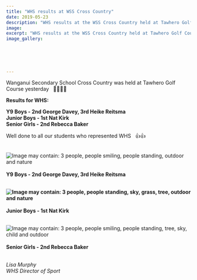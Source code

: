 ```yaml
---
title: "WHS results at WSS Cross Country"
date: 2019-05-23
description: "WHS results at the WSS Cross Country held at Tawhero Golf Course on Thursday 23 May 2019..."
image: 
excerpt: "WHS results at the WSS Cross Country held at Tawhero Golf Course on Thursday 23 May 2019."
image_gallery:
    
    
    
    
    
---
```


<p>Wanganui Secondary School Cross Country was held at Tawhero Golf Course yesterday&nbsp; &nbsp;<span class="_5mfr"><span class="_6qdm">🏃&zwj;♂️</span></span><span class="_5mfr"><span class="_6qdm">🏃&zwj;♀️</span></span></p>
<p><strong>Results for WHS:</strong></p>
<p><strong>Y9 Boys - 2nd George Davey, 3rd Heike Reitsma&nbsp;<span class="text_exposed_show"><br />Junior Boys - 1st Nat Kirk&nbsp;<br />Senior Girls - 2nd Rebecca Baker</span></strong></p>
<div class="text_exposed_show">
<p>Well done to all our students who represented WHS&nbsp; &nbsp;<span class="_5mfr"><span class="_6qdm">👍</span></span><span class="_5mfr"><span class="_6qdm">👍</span></span><br /><br /></p>
</div>
<p><img src="https://scontent-syd2-1.xx.fbcdn.net/v/t1.0-9/60829734_1258643834284720_7809568678181076992_n.jpg?_nc_cat=102&amp;_nc_eui2=AeHq6tXU8VNcCpjhBhfe7U4qTijU9icS-14Tao7fcmfBDbfN90cCmud5VzTObSchDeU_laSUxx_vOAUNQclzhrKo3ILlsBzjdPeSHGIOdW9FqQ&amp;_nc_ht=scontent-syd2-1.xx&amp;oh=2f4f7ff19776925bb5b385b610d7436d&amp;oe=5D9A4579" alt="Image may contain: 3 people, people smiling, people standing, outdoor and nature" /><br /><br /><strong>Y9 Boys - 2nd George Davey, 3rd Heike Reitsma&nbsp;<br /><br /></strong></p>
<p><strong><img src="https://scontent-syd2-1.xx.fbcdn.net/v/t1.0-9/60786124_1258643857618051_7683201325764444160_n.jpg?_nc_cat=100&amp;_nc_eui2=AeFc6iakbVfKjC-xsEl0aJRU9j9rLUPyjye2_dv2gV8lJbmIfbGHb-rBPwrQFXpesFBQdzNgvfj-eUlrHNlQk9HC1iD0x1mbMNTkfWESMVkAOQ&amp;_nc_ht=scontent-syd2-1.xx&amp;oh=88b8365b029a4faf86642fa4e947159c&amp;oe=5D9398FB" alt="Image may contain: 3 people, people standing, sky, grass, tree, outdoor and nature" /></strong><br /><strong><br />Junior Boys - 1st Nat Kirk&nbsp;<br /><br /></strong></p>
<p><img src="https://scontent-syd2-1.xx.fbcdn.net/v/t1.0-9/60693787_1258643780951392_1298152366272413696_n.jpg?_nc_cat=102&amp;_nc_eui2=AeEcn4Zkvz8vOlujV8HAmHKogGWUio6zuE6eMopdRnmuDA_kQA7C4HOtToT4j66ZFa3rMI-kzVDQ8umjyh1DMVRgqn4DKWd00JGSajIXK4ssqg&amp;_nc_ht=scontent-syd2-1.xx&amp;oh=a7f92b5056a3dc9ec9c56aa0777769b6&amp;oe=5D51A7F1" alt="Image may contain: 3 people, people smiling, people standing, tree, sky, child and outdoor" /><br /><br /><strong>Senior Girls - 2nd Rebecca Baker</strong></p>
<p><em><br />Lisa Murphy</em><br /><em>WHS Director of Sport</em></p>

